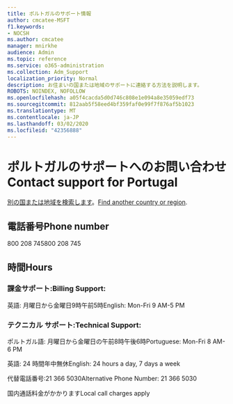 ```yaml
---
title: ポルトガルのサポート情報
author: cmcatee-MSFT
f1.keywords:
- NOCSH
ms.author: cmcatee
manager: mnirkhe
audience: Admin
ms.topic: reference
ms.service: o365-administration
ms.collection: Adm_Support
localization_priority: Normal
description: お住まいの国または地域のサポートに連絡する方法を説明します。
ROBOTS: NOINDEX, NOFOLLOW
ms.openlocfilehash: a05f4cacda5d0d746c808e1e094a8e35059edf73
ms.sourcegitcommit: 812aab5f58eed4bf359faf0e99f7f876af5b1023
ms.translationtype: MT
ms.contentlocale: ja-JP
ms.lasthandoff: 03/02/2020
ms.locfileid: "42356888"
---
```

# <a name="contact-support-for-portugal"></a><span data-ttu-id="9ca01-103">ポルトガルのサポートへのお問い合わせ</span><span class="sxs-lookup"><span data-stu-id="9ca01-103">Contact support for Portugal</span></span>

<span data-ttu-id="9ca01-104">[別の国または地域を検索します](../contact-support-for-business-products.md)。</span><span class="sxs-lookup"><span data-stu-id="9ca01-104">[Find another country or region](../contact-support-for-business-products.md).</span></span>

## <a name="phone-number"></a><span data-ttu-id="9ca01-105">電話番号</span><span class="sxs-lookup"><span data-stu-id="9ca01-105">Phone number</span></span>
<span data-ttu-id="9ca01-106">800 208 745</span><span class="sxs-lookup"><span data-stu-id="9ca01-106">800 208 745</span></span>

## <a name="hours"></a><span data-ttu-id="9ca01-107">時間</span><span class="sxs-lookup"><span data-stu-id="9ca01-107">Hours</span></span>
### <a name="billing-support"></a><span data-ttu-id="9ca01-108">課金サポート:</span><span class="sxs-lookup"><span data-stu-id="9ca01-108">Billing Support:</span></span>

<span data-ttu-id="9ca01-109">英語: 月曜日から金曜日9時午前5時</span><span class="sxs-lookup"><span data-stu-id="9ca01-109">English: Mon-Fri 9 AM-5 PM</span></span>

### <a name="technical-support"></a><span data-ttu-id="9ca01-110">テクニカル サポート:</span><span class="sxs-lookup"><span data-stu-id="9ca01-110">Technical Support:</span></span>

<span data-ttu-id="9ca01-111">ポルトガル語: 月曜日から金曜日の午前8時午後6時</span><span class="sxs-lookup"><span data-stu-id="9ca01-111">Portuguese: Mon-Fri 8 AM-6 PM</span></span>

<span data-ttu-id="9ca01-112">英語: 24 時間年中無休</span><span class="sxs-lookup"><span data-stu-id="9ca01-112">English: 24 hours a day, 7 days a week</span></span>

<span data-ttu-id="9ca01-113">代替電話番号:21 366 5030</span><span class="sxs-lookup"><span data-stu-id="9ca01-113">Alternative Phone Number: 21 366 5030</span></span>

<span data-ttu-id="9ca01-114">国内通話料金がかかります</span><span class="sxs-lookup"><span data-stu-id="9ca01-114">Local call charges apply</span></span>
